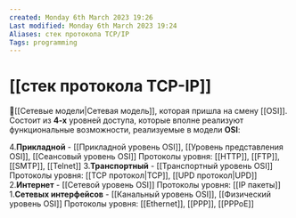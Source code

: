 ```yaml
---
created: Monday 6th March 2023 19:26
Last modified: Monday 6th March 2023 19:24
Aliases: стек протокола TCP/IP
Tags: programming
---
```


# [[стек протокола TCP-IP]]

📌[[Сетевые модели|Cетевая модель]], которая пришла на смену [[OSI]]. 
Состоит из **4-х** уровней доступа, которые вполне реализуют функциональные возможности, реализуемые в модели **OSI**:

4.**Прикладной** - [[Прикладной уровень OSI]], [[Уровень представления OSI]], [[Сеансовый уровень OSI]]
Протоколы уровня: [[HTTP]], [[FTP]], [[SMTP]], [[Telnet]]
3.**Транспортный** - [[Транспортный уровень OSI]]
Протоколы уровня: [[TCP протокол|TCP]], [[UPD протокол|UPD]] 
2.**Интернет** - [[Сетевой уровень OSI]]
Протоколы уровня: [[IP пакеты]]
1.**Сетевых интерфейсов** - [[Канальный уровень OSI]], [[Физический уровень OSI]]
Протоколы уровня: [[Ethernet]], [[PPP]], [[PPPoE]]
